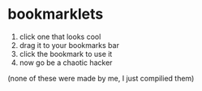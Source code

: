 # bookmarklets

1. click one that looks cool
2. drag it to your bookmarks bar
3. click the bookmark to use it
4. now go be a chaotic hacker

(none of these were made by me, I just compilied them)
